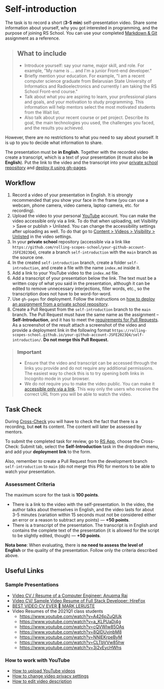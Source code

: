 # Self-introduction

The task is to record a short (**3-5 min**) self-presentation video. Share some information about yourself, why you got interested in programming, and the purpose of joining RS School. You can use your completed [Markdown & Git](https://github.com/rolling-scopes-school/tasks/blob/master/tasks/cv/en/git-markdown.md) assignment as a reference.

> ## What to include
>
> - Introduce yourself: say your name, major skill, and role. For example, "My name is ... and I'm a junior Front-end developer."
> - Briefly mention your education. For example, "I am a recent computer science graduate from Belarusian State University of Informatics and Radioelectronics and currently I am taking the RS School Front-end course."
> - Talk about what you are aspiring to learn, your professional plans and goals, and your motivation to study programming. This information will help mentors select the most motivated students from the Wait list.
> - Also talk about your recent course or pet project. Describe its goal, the main technologies you used, the challenges you faced, and the results you achieved.

However, there are no restrictions to what you need to say about yourself. It is up to you to decide what information to share.

The presentation must be **in English**. Together with the recorded video create a transcript, which is a text of your presentation (it must also be **in English**). Put the link to the video and the transcript into your [private school repository](https://docs.rs.school/#/private-repository?id=Как-работать-с-приватным-репозиторием) and [deploy it using gh-pages](https://docs.rs.school/#/private-repository?id=%d0%9a%d0%b0%d0%ba-%d1%81%d0%b4%d0%b5%d0%bb%d0%b0%d1%82%d1%8c-%d0%b4%d0%b5%d0%bf%d0%bb%d0%be%d0%b9-%d0%b7%d0%b0%d0%b4%d0%b0%d0%bd%d0%b8%d1%8f-%d0%b8%d0%b7-%d0%bf%d1%80%d0%b8%d0%b2%d0%b0%d1%82%d0%bd%d0%be%d0%b3%d0%be-%d1%80%d0%b5%d0%bf%d0%be%d0%b7%d0%b8%d1%82%d0%be%d1%80%d0%b8%d1%8f-%d1%88%d0%ba%d0%be%d0%bb%d1%8b).

## Workflow

1. Record a video of your presentation in English. It is strongly recommended that you show your face in the frame (you can use a webcam, phone camera, video camera, laptop camera, etc. for recording).
2. Upload the video to your personal [YouTube](https://www.youtube.com/) account. You can make the video accessible only via a link. To do that when uploading, set Visibility > Save or publish > Unlisted. You can change the accessibility settings after uploading as well. To do that go to [Content > Videos > Visibility > Unlisted](https://support.google.com/youtube/answer/157177?co=GENIE.Platform%3DDesktop&hl=en) in the video settings.
3. In your **private school** repository (accessible via a link like `https://github.com/rolling-scopes-school/your-github-account-JSFE2023Q4`), create a branch `self-introduction` with the `main` branch as the source one.
4. In the created `self-introduction` branch, create a folder `self-introduction`, and create a file with the name `index.md` inside it.
5. Add a link to your YouTube video to the `index.md` file.
6. Add a transcript of your presentation below the link. The text must be a written copy of what you said in the presentation, although it can be edited to remove unnecessary interjections, filler words, etc., so the transcription does not have to be word-for-word.
7. Use `gh-pages` for deployment. Follow the instructions on [how to deploy an assignment from a private school repository](https://docs.rs.school/#/private-repository?id=%D0%9A%D0%B0%D0%BA-%D1%81%D0%B4%D0%B5%D0%BB%D0%B0%D1%82%D1%8C-%D0%B4%D0%B5%D0%BF%D0%BB%D0%BE%D0%B9-%D0%B7%D0%B0%D0%B4%D0%B0%D0%BD%D0%B8%D1%8F-%D0%B8%D0%B7-%D0%BF%D1%80%D0%B8%D0%B2%D0%B0%D1%82%D0%BD%D0%BE%D0%B3%D0%BE-%D1%80%D0%B5%D0%BF%D0%BE%D0%B7%D0%B8%D1%82%D0%BE%D1%80%D0%B8%D1%8F-%D1%88%D0%BA%D0%BE%D0%BB%D1%8B).
8. Create a Pull Request from the `self-introduction` branch to the `main` branch. The Pull Request must have the same name as the assignment – **Self-Introduction**, and it has to meet the [requirements for Pull Requests](https://docs.rs.school/#/pull-request-review-process?id=%D0%A2%D1%80%D0%B5%D0%B1%D0%BE%D0%B2%D0%B0%D0%BD%D0%B8%D1%8F-%D0%BA-pull-request-pr). As a screenshot of the result attach a screenshot of the video and provide a deployment link in the following format `https://rolling-scopes-school.github.io/your-github-account-JSFE2023Q4/self-introduction/`. **Do not merge this Pull Request.**

> ### Important
>
> - Ensure that the video and transcript can be accessed through the links you provide and do not require any additional permissions. The easiest way to check this is to try opening both links in Incognito mode in your browser.
> - We do not require you to make the video public. You can make it [accessible only via a link](https://support.google.com/youtube/answer/157177?co=GENIE.Platform%3DDesktop&hl=en). This way only the users who receive the correct URL from you will be able to watch the video.

## Task Check

During [Cross-Check](https://docs.rs.school/#/cross-check-flow) you will have to check the fact that there is a recording, but **not** its content. The content will later be assessed by mentors.

To submit the completed task for review, go to [RS App](https://app.rs.school/), choose the Cross-Check: Submit tab, select the **Self-Introduction** task in the dropdown menu, and add your **deployment link** to the form.

Also, remember to create a Pull Request from the development branch `self-introduction` to `main` (do not merge this PR) for mentors to be able to watch your presentation.

### Assessment Criteria

The maximum score for the task is **100 points**.

- There is a link to the video with the self-presentation. In the video, the author talks about themselves in English, and the video lasts for about 3-5 minutes (variation within 15 seconds must not be considered either an error or a reason to subtract any points) — **+50 points**.
- There is a transcript of the presentation. The transcript is in English and contains the complete text of the presentation (it is allowed for the script to be slightly edited, though) — **+50 points**.

**Nota bene**: When evaluating, there is **no need to assess the level of English** or the quality of the presentation. Follow only the criteria described above.

## Useful Links

### Sample Presentations

- [Video CV / Resume of a Computer Engineer: Anupma Raj](https://www.youtube.com/watch?v=dMBBrLGcsCI)
- [Video CV/ Sample Video Resume of Full Stack Developer: HireFox](https://www.youtube.com/watch?v=PYuPmNFHTog)
- [BEST VIDEO CV EVER  MARK LERUSTE](https://www.youtube.com/watch?v=c_PZTAW5piQ)
- Video Resumes of the 2021Q1 class students
  - https://www.youtube.com/watch?v=A426pZuQIUk
  - https://www.youtube.com/watch?v=a_KLPUaDi4g
  - https://www.youtube.com/watch?v=cQVWIw85OAs
  - https://www.youtube.com/watch?v=8QIDUvjnbM8
  - https://www.youtube.com/watch?v=NNlEKrpeByM
  - https://www.youtube.com/watch?v=CLTbVVw85hw
  - https://www.youtube.com/watch?v=3j2vEycHWhs

### How to work with YouTube

- [How to upload YouTube videos](https://support.google.com/youtube/answer/57407?co=GENIE.Platform%3DDesktop&hl=en)
- [How to change video privacy settings](https://support.google.com/youtube/answer/157177?co=GENIE.Platform%3DDesktop&hl=en&oco=0)
- [How to edit video description](https://support.google.com/youtube/answer/57404?co=GENIE.Platform%3DDesktop&hl=en&oco=0)

